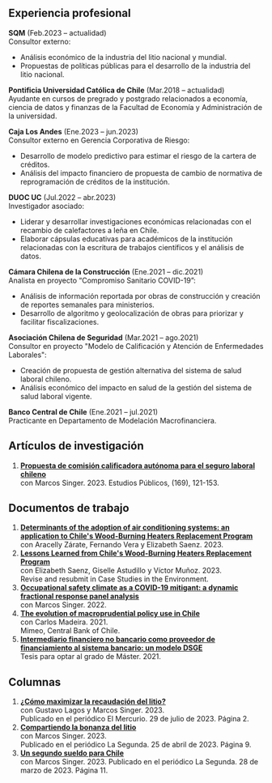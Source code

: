 ## Experiencia profesional
**SQM** (Feb.2023 – actualidad)  
Consultor externo:  
- Análisis económico de la industria del litio nacional y mundial. 
- Propuestas de políticas públicas para el desarrollo de la industria del litio nacional. 

**Pontificia Universidad Católica de Chile** (Mar.2018 – actualidad)  
Ayudante en cursos de pregrado y postgrado relacionados a economía, ciencia de datos y finanzas de la Facultad de Economía y Administración de la universidad. 

**Caja Los Andes** (Ene.2023 – jun.2023)  
Consultor externo en Gerencia Corporativa de Riesgo:  
- Desarrollo de modelo predictivo para estimar el riesgo de la cartera de créditos. 
- Análisis del impacto financiero de propuesta de cambio de normativa de reprogramación de créditos de la institución. 

**DUOC UC** (Jul.2022 – abr.2023)  
Investigador asociado:  
- Liderar y desarrollar investigaciones económicas relacionadas con el recambio de calefactores a leña en Chile. 
- Elaborar cápsulas educativas para académicos de la institución relacionadas con la escritura de trabajos científicos y el análisis de datos. 

**Cámara Chilena de la Construcción** (Ene.2021 – dic.2021)  
Analista en proyecto “Compromiso Sanitario COVID-19”:  
- Análisis de información reportada por obras de construcción y creación de reportes semanales para ministerios. 
- Desarrollo de algoritmo y geolocalización de obras para priorizar y facilitar fiscalizaciones. 

**Asociación Chilena de Seguridad** (Mar.2021 – ago.2021)  
Consultor en proyecto "Modelo de Calificación y Atención de Enfermedades Laborales":  
- Creación de propuesta de gestión alternativa del sistema de salud laboral chileno. 
- Análisis económico del impacto en salud de la gestión del sistema de salud laboral vigente. 

**Banco Central de Chile** (Ene.2021 – jul.2021)  
Practicante en Departamento de Modelación Macrofinanciera. 


## Artículos de investigación
1. [**Propuesta de comisión calificadora autónoma para el seguro laboral chileno**](https://doi.org/10.38178/07183089/2154220112)  
con Marcos Singer. 2023.
Estudios Públicos, (169), 121-153.

## Documentos de trabajo
1. [**Determinants of the adoption of air conditioning systems: an application to Chile's Wood-Burning Heaters Replacement Program**](https://fco-olivares.github.io/wp/adoption_acs.pdf)  
con Aracelly Zárate, Fernando Vera y Elizabeth Saenz. 2023.
2. [**Lessons Learned from Chile's Wood-Burning Heaters Replacement Program**](https://fco-olivares.github.io/wp/cs_heaters.pdf)  
con Elizabeth Saenz, Giselle Astudillo y Víctor Muñoz. 2023.  
Revise and resubmit in Case Studies in the Environment.
3. [**Occupational safety climate as a COVID-19 mitigant: a dynamic fractional response panel analysis**](https://fco-olivares.github.io/wp/sc_covid.pdf)  
con Marcos Singer. 2022.
4. [**The evolution of macroprudential policy use in Chile**](https://fco-olivares.github.io/ap/mp_chile.pdf)  
con Carlos Madeira. 2021.  
Mimeo, Central Bank of Chile.
5. [**Intermediario financiero no bancario como proveedor de financiamiento al sistema bancario: un modelo DSGE**](https://fco-olivares.github.io/ap/nbfi_dsge.pdf)  
Tesis para optar al grado de Máster. 2021.  

## Columnas
1. [**¿Cómo maximizar la recaudación del litio?**](https://fco-olivares.github.io/nc/C_maxrecSQM_EM.pdf)  
con Gustavo Lagos y Marcos Singer. 2023.  
Publicado en el periódico El Mercurio. 29 de julio de 2023. Página 2.
2. [**Compartiendo la bonanza del litio**](https://fco-olivares.github.io/nc/C_cblSQM_LS.pdf)  
con Marcos Singer. 2023.  
Publicado en el periódico La Segunda. 25 de abril de 2023. Página 9.
3. [**Un segundo sueldo para Chile**](https://fco-olivares.github.io/nc/C_ssSQM_LS.pdf)  
con Marcos Singer. 2023. 
Publicado en el periódico La Segunda. 28 de marzo de 2023. Página 11.



